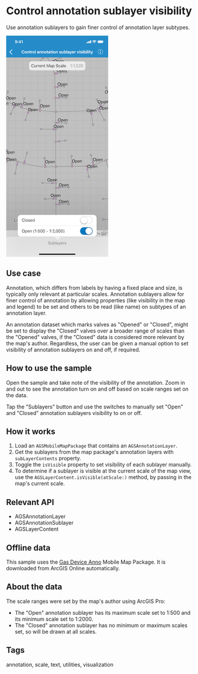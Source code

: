 # Control annotation sublayer visibility

Use annotation sublayers to gain finer control of annotation layer subtypes.

![Screenshot of Control Annotation Sublayer Visibility sample](control-annotation-sublayer.png)

## Use case

Annotation, which differs from labels by having a fixed place and size, is typically only relevant at particular scales. Annotation sublayers allow for finer control of annotation by allowing properties (like visibility in the map and legend) to be set and others to be read (like name) on subtypes of an annotation layer.

An annotation dataset which marks valves as "Opened" or "Closed", might be set to display the "Closed" valves over a broader range of scales than the "Opened" valves, if the "Closed" data is considered more relevant by the map's author. Regardless, the user can be given a manual option to set visibility of annotation sublayers on and off, if required.

## How to use the sample

Open the sample and take note of the visibility of the annotation. Zoom in and out to see the annotation turn on and off based on scale ranges set on the data.

Tap the "Sublayers" button and use the switches to manually set "Open" and "Closed" annotation sublayers visibility to on or off.

## How it works

1. Load an `AGSMobileMapPackage` that contains an `AGSAnnotationLayer`.
2. Get the sublayers from the map package's annotation layers with `subLayerContents` property.
3. Toggle the `isVisible` property to set visibility of each sublayer manually.
4. To determine if a sublayer is visible at the current scale of the map view, use the `AGSLayerContent.isVisible(atScale:)` method, by passing in the map's current scale.

## Relevant API

* AGSAnnotationLayer
* AGSAnnotationSublayer
* AGSLayerContent

## Offline data

This sample uses the [Gas Device Anno](https://arcgisruntime.maps.arcgis.com/home/item.html?id=b87307dcfb26411eb2e92e1627cb615b) Mobile Map Package. It is downloaded from ArcGIS Online automatically.

## About the data

The scale ranges were set by the map's author using ArcGIS Pro:

* The "Open" annotation sublayer has its maximum scale set to 1:500 and its minimum scale set to 1:2000.
* The "Closed" annotation sublayer has no minimum or maximum scales set, so will be drawn at all scales.

## Tags

annotation, scale, text, utilities, visualization
